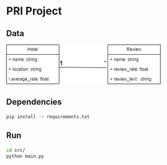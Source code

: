 # PRI Project

## Data

![UML](./docs/uml.png)

## Dependencies

```bash
pip install -r requirements.txt
```

## Run 

```bash
cd src/
python main.py
```